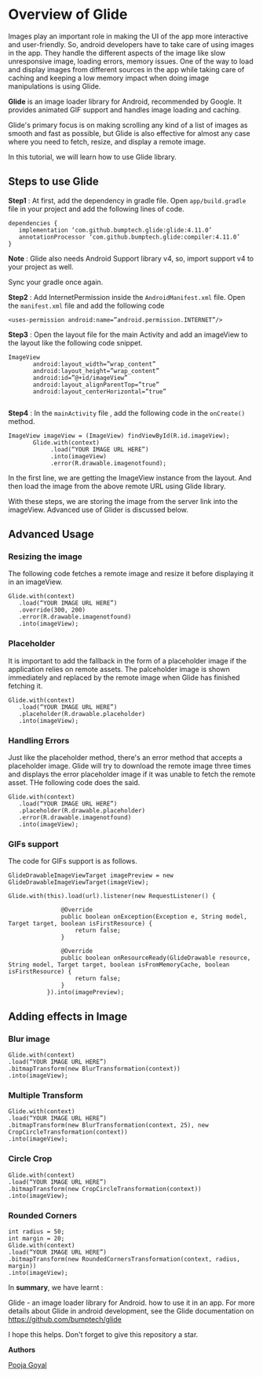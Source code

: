 # **Overview of Glide**

Images play an important role in making the UI of the app more interactive and user-friendly. So, android developers have to take care of using images in the app. They handle the different aspects of the image like slow unresponsive image, loading errors, memory issues. One of the way to load and display images from different sources in the app while taking care of caching and keeping a low memory impact when doing image manipulations is using Glide.

**Glide** is an image loader library for Android, recommended by Google. It provides animated GIF support and handles image loading and caching.

Glide's primary focus is on making scrolling any kind of a list of images as smooth and fast as possible, but Glide is also effective for almost any case where you need to fetch, resize, and display a remote image.

In this tutorial, we will learn how to use Glide library.

## **Steps to use Glide**

**Step1** : At first, add the dependency in gradle file. Open `app/build.gradle` file in your project and add the following lines of code.

```
dependencies {
   implementation ‘com.github.bumptech.glide:glide:4.11.0’
   annotationProcessor ‘com.github.bumptech.glide:compiler:4.11.0’
}
```
**Note** : Glide also needs Android Support library v4, so, import support v4 to your project as well.

Sync your gradle once again.

**Step2** : Add InternetPermission inside the `AndroidManifest.xml` file. Open the `manifest.xml` file and add the following code
```
<uses-permission android:name=”android.permission.INTERNET”/>
```

**Step3** : Open the layout file for the main Activity and add an imageView to the layout like the following code snippet.
```
ImageView
       android:layout_width=”wrap_content”
       android:layout_height=”wrap_content”
       android:id=”@+id/imageView”
       android:layout_alignParentTop=”true”
       android:layout_centerHorizontal=”true”
 
```

**Step4** : In the `mainActivity` file , add the following code in the `onCreate()` method.

```
ImageView imageView = (ImageView) findViewById(R.id.imageView);
       Glide.with(context)
            .load(“YOUR IMAGE URL HERE”)
            .into(imageView)
            .error(R.drawable.imagenotfound);
 ```
 
In the first line, we are getting the ImageView instance from the layout. And then load the image from the above remote URL using Glide library.

With these steps, we are storing the image from the server link into the imageView. Advanced use of Glider is discussed below.

## **Advanced Usage**

### **Resizing the image**
The following code fetches a remote image and resize it before displaying it in an imageView.
```
Glide.with(context)
   .load(“YOUR IMAGE URL HERE”)
   .override(300, 200)
   .error(R.drawable.imagenotfound)
   .into(imageView);
```

### **Placeholder**
It is important to add the fallback in the form of a placeholder image if the application relies on remote assets. The palceholder image is shown immediately and replaced by the remote image when Glide has finished fetching it.
```
Glide.with(context)
   .load(“YOUR IMAGE URL HERE”)
   .placeholder(R.drawable.placeholder)
   .into(imageView);
```

### **Handling Errors**
Just like the placeholder method, there's an error method that accepts a placeholder image. Glide will try to download the remote image three times and displays the error placeholder image if it was unable to fetch the remote asset. THe following code does the said.
```
Glide.with(context)
   .load(“YOUR IMAGE URL HERE”)
   .placeholder(R.drawable.placeholder)
   .error(R.drawable.imagenotfound)
   .into(imageView);
```

### **GIFs support** 
The code for GIFs support is as follows.
```
GlideDrawableImageViewTarget imagePreview = new GlideDrawableImageViewTarget(imageView);

Glide.with(this).load(url).listener(new RequestListener() {  

               @Override  
               public boolean onException(Exception e, String model, Target target, boolean isFirstResource) {                        
                   return false;  
               } 

               @Override  
               public boolean onResourceReady(GlideDrawable resource, String model, Target target, boolean isFromMemoryCache, boolean isFirstResource) {
                   return false;  
               }  
           }).into(imagePreview);
```

## **Adding effects in Image**

### **Blur image**
```
Glide.with(context)
.load(“YOUR IMAGE URL HERE”)
.bitmapTransform(new BlurTransformation(context))
.into(imageView);
```

### **Multiple Transform**
```
Glide.with(context)
.load(“YOUR IMAGE URL HERE”)
.bitmapTransform(new BlurTransformation(context, 25), new CropCircleTransformation(context))
.into(imageView);
```

### **Circle Crop**
```
Glide.with(context)
.load(“YOUR IMAGE URL HERE”)
.bitmapTransform(new CropCircleTransformation(context))
.into(imageView);
```

### **Rounded Corners**
```
int radius = 50;  
int margin = 20;
Glide.with(context)
.load(“YOUR IMAGE URL HERE”)
.bitmapTransform(new RoundedCornersTransformation(context, radius, margin))
.into(imageView);
```



In **summary**, we have learnt :

Glide - an image loader library for Android.
how to use it in an app.
For more details about Glide in android development, see the Glide documentation on https://github.com/bumptech/glide

I hope this helps. Don't forget to give this repository a star.

**Authors**

[Pooja Goyal](https://github.com/Pooja-Goyal-1)
